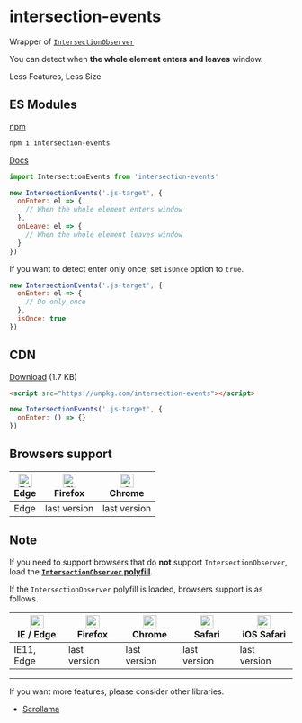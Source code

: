 # intersection-events
Wrapper of [`IntersectionObserver`](https://developer.mozilla.org/en-US/docs/Web/API/IntersectionObserver)

You can detect when **the whole element enters and leaves** window.

Less Features, Less Size

## ES Modules

[npm](https://www.npmjs.com/package/intersection-events)

```sh
npm i intersection-events
```

[Docs](https://ko-yelie.github.io/intersection-events/class/src/index.js~IntersectionEvents.html)

```js
import IntersectionEvents from 'intersection-events'

new IntersectionEvents('.js-target', {
  onEnter: el => {
    // When the whole element enters window
  },
  onLeave: el => {
    // When the whole element leaves window
  }
})
```

If you want to detect enter only once, set `isOnce` option to `true`.

```js
new IntersectionEvents('.js-target', {
  onEnter: el => {
    // Do only once
  },
  isOnce: true
})
```

## CDN

[Download](https://unpkg.com/intersection-events) (1.7 KB)

```html
<script src="https://unpkg.com/intersection-events"></script>
```

```js
new IntersectionEvents('.js-target', {
  onEnter: () => {}
})
```

## Browsers support

| [<img src="https://raw.githubusercontent.com/alrra/browser-logos/master/src/edge/edge_48x48.png" alt="Edge" width="24px" height="24px" />](http://godban.github.io/browsers-support-badges/)</br>Edge | [<img src="https://raw.githubusercontent.com/alrra/browser-logos/master/src/firefox/firefox_48x48.png" alt="Firefox" width="24px" height="24px" />](http://godban.github.io/browsers-support-badges/)</br>Firefox | [<img src="https://raw.githubusercontent.com/alrra/browser-logos/master/src/chrome/chrome_48x48.png" alt="Chrome" width="24px" height="24px" />](http://godban.github.io/browsers-support-badges/)</br>Chrome |
| --------- | --------- | --------- |
| Edge| last version| last version

## Note

If you need to support browsers that do **not** support `IntersectionObserver`, load the **[`IntersectionObserver` polyfill](https://github.com/w3c/IntersectionObserver/tree/master/polyfill).**

If the `IntersectionObserver` polyfill is loaded, browsers support is as follows.

| [<img src="https://raw.githubusercontent.com/alrra/browser-logos/master/src/edge/edge_48x48.png" alt="IE / Edge" width="24px" height="24px" />](http://godban.github.io/browsers-support-badges/)</br>IE / Edge | [<img src="https://raw.githubusercontent.com/alrra/browser-logos/master/src/firefox/firefox_48x48.png" alt="Firefox" width="24px" height="24px" />](http://godban.github.io/browsers-support-badges/)</br>Firefox | [<img src="https://raw.githubusercontent.com/alrra/browser-logos/master/src/chrome/chrome_48x48.png" alt="Chrome" width="24px" height="24px" />](http://godban.github.io/browsers-support-badges/)</br>Chrome | [<img src="https://raw.githubusercontent.com/alrra/browser-logos/master/src/safari/safari_48x48.png" alt="Safari" width="24px" height="24px" />](http://godban.github.io/browsers-support-badges/)</br>Safari | [<img src="https://raw.githubusercontent.com/alrra/browser-logos/master/src/safari-ios/safari-ios_48x48.png" alt="iOS Safari" width="24px" height="24px" />](http://godban.github.io/browsers-support-badges/)</br>iOS Safari |
| --------- | --------- | --------- | --------- | --------- |
| IE11, Edge| last version| last version| last version| last version

---

If you want more features, please consider other libraries.

- [Scrollama](https://github.com/russellgoldenberg/scrollama)
